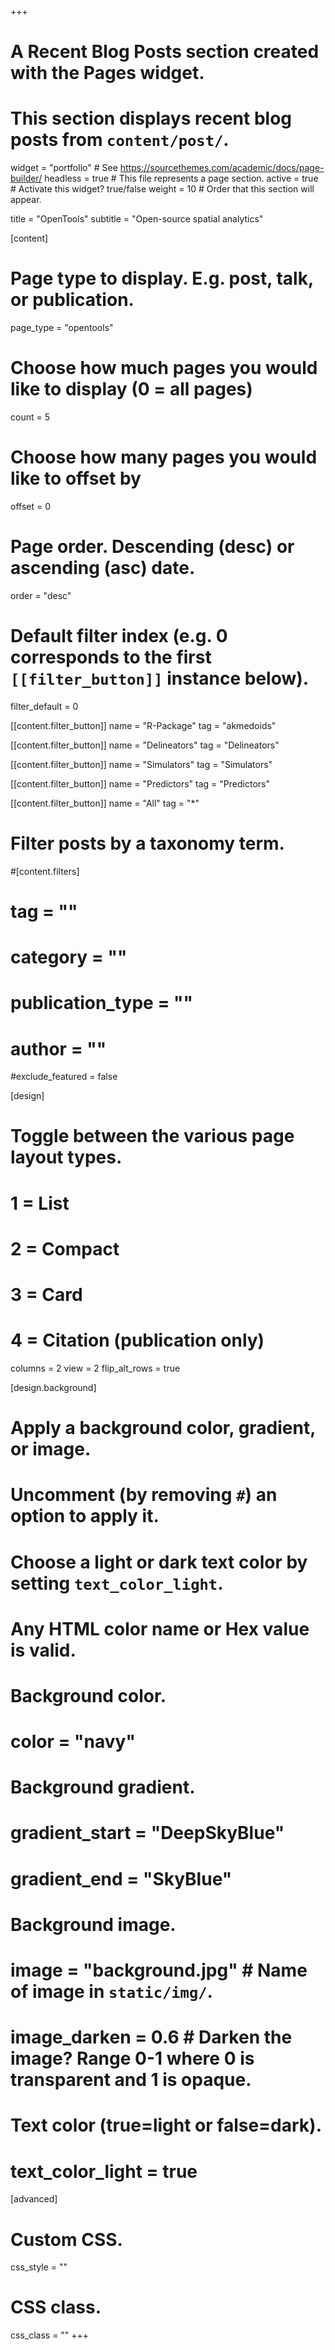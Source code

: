 +++
# A Recent Blog Posts section created with the Pages widget.
# This section displays recent blog posts from `content/post/`.

widget = "portfolio"  # See https://sourcethemes.com/academic/docs/page-builder/
headless = true  # This file represents a page section.
active = true  # Activate this widget? true/false
weight = 10  # Order that this section will appear.

title = "OpenTools"
subtitle = "Open-source spatial analytics"

[content]
  # Page type to display. E.g. post, talk, or publication.
  page_type = "opentools"
  
  # Choose how much pages you would like to display (0 = all pages)
  count = 5
  
  # Choose how many pages you would like to offset by
  offset = 0

  # Page order. Descending (desc) or ascending (asc) date.
  order = "desc"

  # Default filter index (e.g. 0 corresponds to the first `[[filter_button]]` instance below).
filter_default = 0
  

[[content.filter_button]]
  name = "R-Package"
  tag = "akmedoids"
  
[[content.filter_button]]
  name = "Delineators"
  tag = "Delineators"

[[content.filter_button]]
  name = "Simulators"
  tag = "Simulators"

[[content.filter_button]]
  name = "Predictors"
  tag = "Predictors"

[[content.filter_button]]
  name = "All"
  tag = "*"

  # Filter posts by a taxonomy term.
  #[content.filters]
  #  tag = ""
  #  category = ""
  #  publication_type = ""
  # author = ""
  #exclude_featured = false
  
[design]
  # Toggle between the various page layout types.
  #   1 = List
  #   2 = Compact
  #   3 = Card
  #   4 = Citation (publication only)
  columns = 2
  view = 2
  flip_alt_rows = true
  
[design.background]
  # Apply a background color, gradient, or image.
  #   Uncomment (by removing `#`) an option to apply it.
  #   Choose a light or dark text color by setting `text_color_light`.
  #   Any HTML color name or Hex value is valid.
  
  # Background color.
  # color = "navy"
  
  # Background gradient.
  # gradient_start = "DeepSkyBlue"
  # gradient_end = "SkyBlue"
  
  # Background image.
  # image = "background.jpg"  # Name of image in `static/img/`.
  # image_darken = 0.6  # Darken the image? Range 0-1 where 0 is transparent and 1 is opaque.

  # Text color (true=light or false=dark).
  # text_color_light = true  
  
[advanced]
 # Custom CSS. 
 css_style = ""
 
 # CSS class.
 css_class = ""
+++
